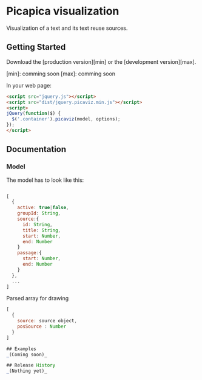 # Picapica visualization

Visualization of a text and its text reuse sources.

## Getting Started

Download the [production version][min] or the [development version][max].

[min]: comming soon
[max]: comming soon

In your web page:

```html
<script src="jquery.js"></script>
<script src="dist/jquery.picaviz.min.js"></script>
<script>
jQuery(function($) {
  $('.container').picaviz(model, options);
});
</script>
```

## Documentation

### Model
The model has to look like this:

```Javascript

[
  {
    active: true|false,
    groupId: String,
    source:{
      id: String,
      title: String,
      start: Number,
      end: Number
    }
    passage:{
      start: Number,
      end: Number
    }
  },
  ...
]

```

Parsed array for drawing
```Javascript
[
  {
    source: source object,
    posSource : Number
  }
]

## Examples
_(Coming soon)_

## Release History
_(Nothing yet)_
